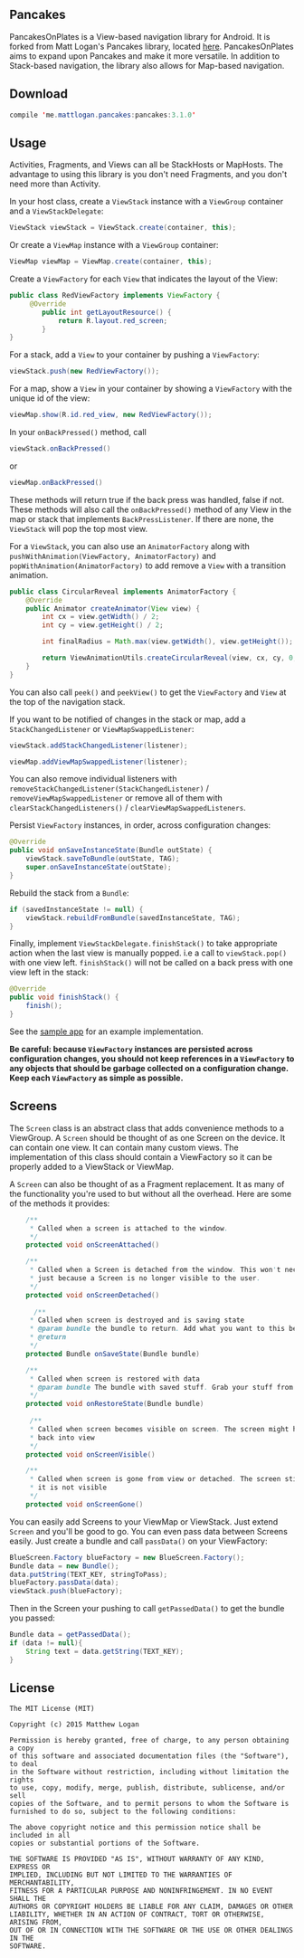 Pancakes
----

PancakesOnPlates is a View-based navigation library for Android. It is forked from Matt Logan's Pancakes library, located [here](https://github.com/mattlogan/Pancakes). PancakesOnPlates aims to expand upon Pancakes and make it more versatile. In addition to Stack-based navigation, the library also allows for Map-based navigation.

Download
----

```java
compile 'me.mattlogan.pancakes:pancakes:3.1.0'
```

Usage
-----

Activities, Fragments, and Views can all be StackHosts or MapHosts. The advantage to using this library is you don't need Fragments, and you don't need more than Activity.

In your host class, create a `ViewStack` instance with a `ViewGroup` container and a `ViewStackDelegate`:

```java
ViewStack viewStack = ViewStack.create(container, this);
```

Or create a `ViewMap` instance with a `ViewGroup` container:

```java
ViewMap viewMap = ViewMap.create(container, this);
```


Create a `ViewFactory` for each `View` that indicates the layout of the View:

```java
public class RedViewFactory implements ViewFactory {
     @Override
        public int getLayoutResource() {
            return R.layout.red_screen;
        }
}
```

For a stack, add a `View` to your container by pushing a `ViewFactory`:

```java
viewStack.push(new RedViewFactory());
```

For a map, show a `View` in your container by showing a `ViewFactory` with the unique id of the view:

```java
viewMap.show(R.id.red_view, new RedViewFactory());
```

In your `onBackPressed()` method, call 

```java
viewStack.onBackPressed()
```
or
```java
viewMap.onBackPressed()
```

These methods will return true if the back press was handled, false if not. These methods will also call the `onBackPressed()` method of any View in the map or stack that implements `BackPressListener`. If there are none, the `ViewStack` will pop the top most view.

For a `ViewStack`, you can also use an `AnimatorFactory` along with `pushWithAnimation(ViewFactory, AnimatorFactory)` and `popWithAnimation(AnimatorFactory)` to add remove a `View` with a transition animation.

```java
public class CircularReveal implements AnimatorFactory {
    @Override
    public Animator createAnimator(View view) {
        int cx = view.getWidth() / 2;
        int cy = view.getHeight() / 2;

        int finalRadius = Math.max(view.getWidth(), view.getHeight());

        return ViewAnimationUtils.createCircularReveal(view, cx, cy, 0, finalRadius);
    }
}
```

You can also call `peek()` and `peekView()` to get the `ViewFactory` and `View` at the top of the navigation stack.

If you want to be notified of changes in the stack or map, add a `StackChangedListener` or `ViewMapSwappedListener`:

```java
viewStack.addStackChangedListener(listener);
```
```java
viewMap.addViewMapSwappedListener(listener);
```

You can also remove individual listeners with `removeStackChangedListener(StackChangedListener)` / `removeViewMapSwappedListener` or remove all of them with `clearStackChangedListeners()` / `clearViewMapSwappedListeners`.

Persist `ViewFactory` instances, in order, across configuration changes:

```java
@Override
public void onSaveInstanceState(Bundle outState) {
    viewStack.saveToBundle(outState, TAG);
    super.onSaveInstanceState(outState);
}
```

Rebuild the stack from a `Bundle`:
```java
if (savedInstanceState != null) {
    viewStack.rebuildFromBundle(savedInstanceState, TAG);
}
```

Finally, implement `ViewStackDelegate.finishStack()` to take appropriate action when the last view is manually popped. i.e a call to `viewStack.pop()` with one view left. `finishStack()` will not be called on a back press with one view left in the stack:
```java
@Override
public void finishStack() {
    finish();
}
```

See the [sample app](https://github.com/JayyyR/PancakesOnPlates/tree/master/sampleapp) for an example implementation.

**Be careful: because `ViewFactory` instances are persisted across configuration changes,
you should not keep references in a `ViewFactory` to any objects that should be garbage collected
on a configuration change. Keep each `ViewFactory` as simple as possible.**

Screens
----

The `Screen` class is an abstract class that adds convenience methods to a ViewGroup. A `Screen` should be thought of as one Screen on the device. It can contain one view. It can contain many custom views. The implementation of this class should contain a ViewFactory so it can be properly added to a ViewStack or ViewMap.

A `Screen` can also be thought of as a Fragment replacement. It as many of the functionality you're used to but without all the overhead. Here are some of the methods it provides:

```java
    /**
     * Called when a screen is attached to the window.
     */
    protected void onScreenAttached()

    /**
     * Called when a Screen is detached from the window. This won't necessarily be called
     * just because a Screen is no longer visible to the user.
     */
    protected void onScreenDetached()
    
      /**
     * Called when screen is destroyed and is saving state
     * @param bundle the bundle to return. Add what you want to this before returning it back.
     * @return
     */
    protected Bundle onSaveState(Bundle bundle)

    /**
     * Called when screen is restored with data
     * @param bundle The bundle with saved stuff. Grab your stuff from this bundle.
     */
    protected void onRestoreState(Bundle bundle)
    
     /**
     * Called when screen becomes visible on screen. The screen might have been created or brought
     * back into view
     */
    protected void onScreenVisible()

    /**
     * Called when screen is gone from view or detached. The screen still might exist and be attached, but
     * it is not visible
     */
    protected void onScreenGone()
```

You can easily add Screens to your ViewMap or ViewStack. Just extend `Screen` and you'll be good to go. You can even pass data between Screens easily. Just create a bundle and call `passData()` on your ViewFactory:

```java
BlueScreen.Factory blueFactory = new BlueScreen.Factory();
Bundle data = new Bundle();
data.putString(TEXT_KEY, stringToPass);
blueFactory.passData(data);
viewStack.push(blueFactory);
```

Then in the Screen your pushing to call `getPassedData()` to get the bundle you passed:

```java
Bundle data = getPassedData();
if (data != null){
    String text = data.getString(TEXT_KEY);
}
```

License
-----

```
The MIT License (MIT)

Copyright (c) 2015 Matthew Logan

Permission is hereby granted, free of charge, to any person obtaining a copy
of this software and associated documentation files (the "Software"), to deal
in the Software without restriction, including without limitation the rights
to use, copy, modify, merge, publish, distribute, sublicense, and/or sell
copies of the Software, and to permit persons to whom the Software is
furnished to do so, subject to the following conditions:

The above copyright notice and this permission notice shall be included in all
copies or substantial portions of the Software.

THE SOFTWARE IS PROVIDED "AS IS", WITHOUT WARRANTY OF ANY KIND, EXPRESS OR
IMPLIED, INCLUDING BUT NOT LIMITED TO THE WARRANTIES OF MERCHANTABILITY,
FITNESS FOR A PARTICULAR PURPOSE AND NONINFRINGEMENT. IN NO EVENT SHALL THE
AUTHORS OR COPYRIGHT HOLDERS BE LIABLE FOR ANY CLAIM, DAMAGES OR OTHER
LIABILITY, WHETHER IN AN ACTION OF CONTRACT, TORT OR OTHERWISE, ARISING FROM,
OUT OF OR IN CONNECTION WITH THE SOFTWARE OR THE USE OR OTHER DEALINGS IN THE
SOFTWARE.
```
